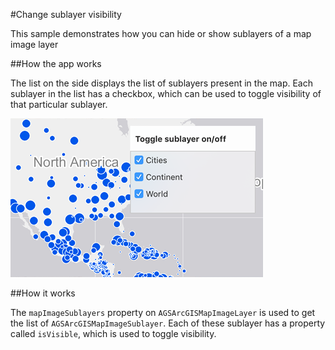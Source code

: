 #Change sublayer visibility

This sample demonstrates how you can hide or show sublayers of a map image layer

##How the app works

The list on the side displays the list of sublayers present in the map. Each sublayer in the list has a checkbox, which can be used to toggle visibility of that particular sublayer.

![](image1.png)

##How it works

The `mapImageSublayers` property on `AGSArcGISMapImageLayer` is used to get the list of `AGSArcGISMapImageSublayer`. Each of these sublayer has a property called `isVisible`, which is used to toggle visibility.



